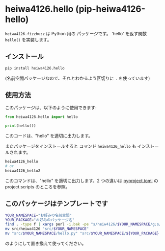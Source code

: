 # heiwa4126.hello (pip-heiwa4126-hello)

`heiwa4126.fizzbuzz` は Python 用の パッケージです。
'hello' を返す関数 `hello()` を実装します。

## インストール

```sh
pip install heiwa4126.hello
```

(名前空間パッケージなので、それとわかるよう区切りに `.` を使っています)

## 使用方法

このパッケージは、以下のように使用できます:

```python
from heiwa4126.hello import hello

print(hello())
```

このコードは、"hello" を適切に出力します。

またパッケージをインストールすると コマンド `heiwa4126_hello` も
インストールされます。

```sh
heiwa4126_hello
# or
heiwa4126_hello2
```

このコマンドは、"hello" を適切に出力します。2 つの違いは
[pyproject.toml](pyproject.toml)
の project.scripts のところを参照。

## このパッケージはテンプレートです

```sh
YOUR_NAMESPACE="お好みの名前空間"
YOUR_PACKAGE="お好みのパッケージ名"
find . -type f | xargs perl -i.bak -pe "s/heiw4126/$YOUR_NAMESPACE/g;s/hello/$YOUR_PACKAGE/g;"
mv src/heiwa4126 "src/$YOUR_NAMESPACE"
mv "src/$YOUR_NAMESPACE/hello.py" "src/$YOUR_NAMESPACE/${YOUR_PACKAGE}.py"
```

のようにして置き換えて使ってください。
